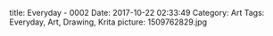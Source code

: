 title: Everyday - 0002
Date: 2017-10-22 02:33:49
Category: Art
Tags: Everyday, Art, Drawing, Krita
picture: 1509762829.jpg
